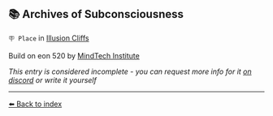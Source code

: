 ## 📚 Archives of Subconsciousness

`🪧 Place` in [Illusion Cliffs](/illusion_cliffs.md)

Build on eon 520 by [MindTech Institute](/mindtech_institute.md)

_This entry is considered incomplete - you can request more info for it [on discord](<https://discord.com/channels/562910943848169472/1173922660489633802>) or write it yourself_


----------
[⬅️ Back to index](/index.md#cea0_s)